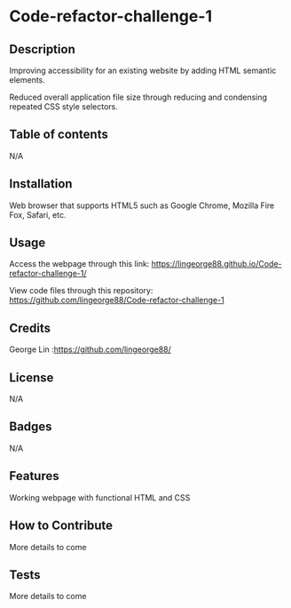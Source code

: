 # Code-refactor-challenge-1

## Description
Improving accessibility for an existing website by adding HTML semantic elements.

Reduced overall application file size through reducing and condensing repeated CSS style selectors.

## Table of contents
N/A

## Installation
Web browser that supports HTML5 such as Google Chrome, Mozilla Fire Fox, Safari, etc.

## Usage
Access the webpage through this link: 
https://lingeorge88.github.io/Code-refactor-challenge-1/

View code files through this repository:
https://github.com/lingeorge88/Code-refactor-challenge-1

## Credits
George Lin :https://github.com/lingeorge88/

## License
N/A

## Badges
N/A
## Features
Working webpage with functional HTML and CSS

## How to Contribute
More details to come

## Tests
More details to come

